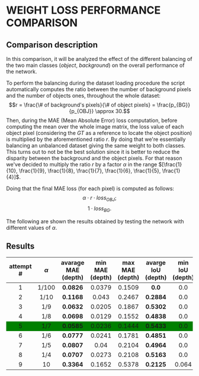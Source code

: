 <!-- markdownlint-disable MD012 MD033 -->

# WEIGHT LOSS PERFORMANCE COMPARISON

## Comparison description

In this comparison, it will be analyzed the effect of the different balancing of the two main classes (*object*, *background*) on the overall performance of the network.

To perform the balancing during the dataset loading procedure the script automatically computes the ratio between the number of background pixels and the number of objects ones, throughout the whole dataset:
$$r = \frac{\# of background's pixels}{\# of object pixels} = \frac{p_{BG}}{p_{OBJ}} \approx 30.$$
Then, during the MAE (Mean Absolute Error) loss computation, before computing the mean over the whole image matrix, the loss value of each object pixel (considering the *GT* as a reference to locate the object position) is multiplied by the aforementioned ratio $r$.
By doing that we're essentially balancing an unbalanced dataset giving the same weight to both classes. This turns out to not be the best solution since it is better to reduce the disparity between the background and the object pixels. For that reason we've decided to multiply the ratio $r$ by a factor $\alpha$ in the range $[\frac{1}{10}, \frac{1}{9}, \frac{1}{8}, \frac{1}{7}, \frac{1}{6}, \frac{1}{5}, \frac{1}{4}]$.

Doing that the final MAE loss (for each pixel) is computed as follows:
$$\alpha \cdot r \cdot loss_{OBJ};$$
$$1 \cdot loss_{BG}.$$

The following are shown the results obtained by testing the network with different values of $\alpha$.

## Results

<div class=result_table>

| attempt \# | $\alpha$ | avarage MAE (depth) |  min MAE (depth) | max MAE (depth) |avarge IoU (depth) |min IoU (depth) |  max IoU (depth) |
| :--------: | :------: | :-----------------: | :--------------: | :-------------: | :---------------: | :------------: | :--------------: |
| 1          | 1/100    | **0.0826**          | 0.0379           | 0.1509          | **0.0**           | 0.0            | 0.0              |
| 2          | 1/10     | **0.1168**          | 0.043            | 0.2467          | **0.2884**        | 0.0            | 0.6873           |
| 3          | 1/9      | **0.0632**          | 0.0205           | 0.1867          | **0.5302**        | 0.0            | 0.8203           |
| 4          | 1/8      | **0.0698**          | 0.0129           | 0.1552          | **0.4838**        | 0.0            | 0.8842           |
| 5          | 1/7      | **0.0585**          | 0.0236           | 0.1444          | **0.5433**        | 0.0            | 0.5485           |
| 6          | 1/6      | **0.0777**          | 0.0241           | 0.1781          | **0.4851**        | 0.0            | 0.7742           |
| 7          | 1/5      | **0.0807**          | 0.04             | 0.2104          | **0.4964**        | 0.0            | 0.7711           |
| 8          | 1/4      | **0.0707**          | 0.0273           | 0.2108          | **0.5163**        | 0.0            | 0.7932           |
| 9          | 10       | **0.3364**          | 0.1652           | 0.5378          | **0.2125**        | 0.064          | 0.4898           |

</div>


<!-- HTML styles -->
<style>
    .result_table {
        text-align: center;
    }
    .result_table th {
        word-wrap: break-word;
        text-align: center;
    }
    .result_table tr:nth-child(5) { background: green; }
</style>
